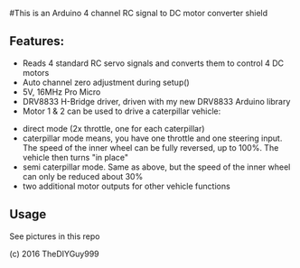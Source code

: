 #This is an Arduino 4 channel RC signal to DC motor converter shield
## Features:
- Reads 4 standard RC servo signals and converts them to control 4 DC motors
- Auto channel zero adjustment during setup()
- 5V, 16MHz Pro Micro
- DRV8833 H-Bridge driver, driven with my new DRV8833 Arduino library
- Motor 1 & 2 can be used to drive a caterpillar vehicle:
* direct mode (2x throttle, one for each caterpillar)
* caterpillar mode means, you have one throttle and one steering input. The speed of the inner wheel can be fully reversed, up to 100%. The vehicle then turns "in place"
* semi caterpillar mode. Same as above, but the speed of the inner wheel can only be reduced about 30%
* two additional motor outputs for other vehicle functions

## Usage

See pictures in this repo

(c) 2016 TheDIYGuy999
